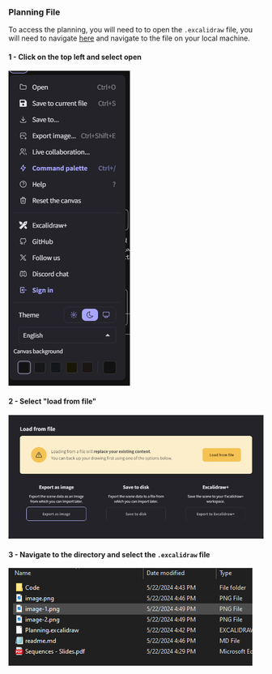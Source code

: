 ### Planning File 
To access the planning, you will need to to open the `.excalidraw` file, you will need to navigate [here](https://excalidraw.com/) and navigate to the file on your local machine.

#### 1 - Click on the top left and select open 
![alt text](./assests/image-1.png)

#### 2 - Select "load from file"
![alt text](./assests/image-2.png)

#### 3 - Navigate to the directory and select the `.excalidraw` file
![alt text](./assests/image-3.png)
